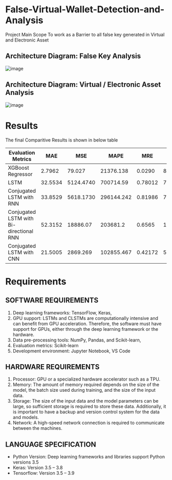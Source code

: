 # False-Virtual-Wallet-Detection-and-Analysis
Project Main Scope
To work as a Barrier to all false key generated in Virtual and Electronic Asset

## Architecture Diagram: False Key Analysis
![image](https://user-images.githubusercontent.com/83855692/224467866-3878453c-b11f-4995-9df1-bcde7b4c01da.png)

## Architecture Diagram: Virtual / Electronic Asset Analysis
![image](https://user-images.githubusercontent.com/83855692/224467881-2d27f18f-146c-4cb3-aa93-dee74584b09c.png)

# Results
The final Comparitive Results is shown in below table

| Evaluation Metrics | MAE | MSE | MAPE | MRE | RMSE | R2 Score |
| -------------------|-----|-----|------|-----|------|----------|
| XGBoost Regressor | 2.7962 | 79.027 | 21376.138 | 0.0290 | 8.88975 | 0.9963 |
| LSTM 	| 32.5534 | 5124.4740 | 700714.59 | 0.78012 | 71.5854 | 0.76322 |
| Conjugated LSTM with RNN | 33.8529 | 5618.1730 | 296144.242 | 0.81986 | 74.9544 | 0.74045 |
| Conjugated LSTM with Bi-directional RNN | 52.3152 | 18886.07 | 203681.2 | 0.6565 | 137.4266 | 0.12737 |
| Conjugated LSTM with CNN | 21.5005 | 2869.269 | 102855.467 | 0.42172 | 53.5655 | 0.90331 |



# Requirements
## SOFTWARE REQUIREMENTS
1. Deep learning frameworks: TensorFlow, Keras, 
2. GPU support: LSTMs and CLSTMs are computationally intensive and can benefit from GPU acceleration. Therefore, the software must have support for GPUs, either through the deep learning framework or the hardware.
3. Data pre-processing tools: NumPy, Pandas, and Scikit-learn, 
4. Evaluation metrics: Scikit-learn
5. Development environment: Jupyter Notebook, VS Code

## HARDWARE REQUIREMENTS
1. Processor: GPU or a specialized hardware accelerator such as a TPU.
2. Memory: The amount of memory required depends on the size of the model, the batch size used during training, and the size of the input data.
3. Storage: The size of the input data and the model parameters can be large, so sufficient storage is required to store these data. Additionally, it is important to have a backup and version control system for the data and models.
4. Network: A high-speed network connection is required to communicate between the machines.

## LANGUAGE SPECIFICATION
- Python Version: Deep learning frameworks and libraries support Python versions 3.5
- Keras: Version 3.5 – 3.8
- Tensorflow: Version 3.5 – 3.9
